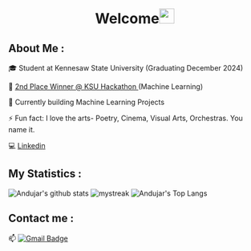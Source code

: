 <h1 align="center">Welcome<img src="https://github.com/souvikguria98/souvikguria98/blob/master/Hi.gif" width="30"> </h1>

## About Me :
🎓 Student at Kennesaw State University (Graduating December 2024)

🥈 <a href=https://www.kennesaw.edu/news/stories/2021/ksu-students-work-with-companies-in-hackathon-event.php> 2nd Place Winner @ KSU Hackathon </a> (Machine Learning)

🤖 Currently building Machine Learning Projects

⚡ Fun fact: I love the arts- Poetry, Cinema, Visual Arts, Orchestras. You name it.

💻 <a href="https://www.linkedin.com/in/abrutus">Linkedin</a>

## My Statistics :
![Andujar's github stats](https://github-readme-stats.vercel.app/api?username=Brutusa&count_private=true&show_icons=true&theme=tokyonight)
<img src="https://github-readme-streak-stats.herokuapp.com/?user=Brutusa&theme=tokyonight" alt="mystreak"/>
![Andujar's Top Langs](https://github-readme-stats.vercel.app/api/top-langs/?username=Brutusa&count_private=true&theme=tokyonight&layout=compact)

## Contact me : 
📫 [![Gmail Badge](https://img.shields.io/badge/-andujarbrutus@gmail.com-blue?style=flat-roundedrectangle&logo=Gmail&logoColor=white&link=mailto:andujarbrutus@gmail.com)](andujarbrutus@gmail.com)

